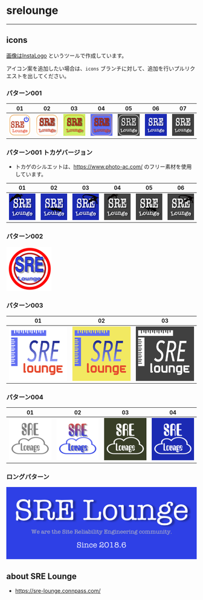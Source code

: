 # srelounge

---

## icons

[画像はInstaLogo](https://itunes.apple.com/jp/app/instalogo-%E3%83%AD%E3%82%B4%E3%82%AF%E3%83%AA%E3%82%A8%E3%83%BC%E3%82%BF%E3%83%BC-%E3%83%A1%E3%83%BC%E3%82%AB%E3%83%BC/id576443892?mt=8) というツールで作成しています。

アイコン案を追加したい場合は、`icons` ブランチに対して、追加を行いプルリクエストを出してください。

### パターン001

| 01  | 02 | 03 | 04 | 05 | 06 | 07 | 
| --- | --- | --- | --- | --- | --- | --- |
| ![](https://raw.githubusercontent.com/san-tak/srelounge/icons/SRE001-01.png)| ![](https://raw.githubusercontent.com/san-tak/srelounge/icons/SRE001-02.png)|![](https://raw.githubusercontent.com/san-tak/srelounge/icons/SRE001-03.png)|![](https://raw.githubusercontent.com/san-tak/srelounge/icons/SRE001-04.png)|![](https://raw.githubusercontent.com/san-tak/srelounge/icons/SRE001-05.png)|![](https://raw.githubusercontent.com/san-tak/srelounge/icons/SRE001-06.png)|![](https://raw.githubusercontent.com/san-tak/srelounge/icons/SRE001-07.png)| 

### パターン001 トカゲバージョン

* トカゲのシルエットは、https://www.photo-ac.com/ のフリー素材を使用しています。

| 01  | 02 | 03 | 04 | 05 | 06 |
| --- | --- | --- | --- | --- | --- |
| ![](https://raw.githubusercontent.com/san-tak/srelounge/icons/SRE001-20.png)| ![](https://raw.githubusercontent.com/san-tak/srelounge/icons/SRE001-21.png)|![](https://raw.githubusercontent.com/san-tak/srelounge/icons/SRE001-22.png)|![](https://raw.githubusercontent.com/san-tak/srelounge/icons/SRE001-30.png)|![](https://raw.githubusercontent.com/san-tak/srelounge/icons/SRE001-31.png)|![](https://raw.githubusercontent.com/san-tak/srelounge/icons/SRE001-32.png)|

### パターン002

<img src="https://raw.githubusercontent.com/san-tak/srelounge/icons/SRE002-01.png" width="120px">

### パターン003

| 01  | 02 | 03 |
| --- | --- | --- |
| ![](https://raw.githubusercontent.com/san-tak/srelounge/icons/SRE003-01.png)| ![](https://raw.githubusercontent.com/san-tak/srelounge/icons/SRE003-02.png)|![](https://raw.githubusercontent.com/san-tak/srelounge/icons/SRE003-03.png)|

### パターン004

| 01  | 02 | 03 | 04 |
| --- | --- | --- | --- |
| ![](https://raw.githubusercontent.com/san-tak/srelounge/icons/SRE004-01.png)| ![](https://raw.githubusercontent.com/san-tak/srelounge/icons/SRE004-02.png)|![](https://raw.githubusercontent.com/san-tak/srelounge/icons/SRE004-03.png)|![](https://raw.githubusercontent.com/san-tak/srelounge/icons/SRE004-04.png)|

### ロングパターン

![](https://raw.githubusercontent.com/san-tak/srelounge/icons/SRE100.png)

## about SRE Lounge
* https://sre-lounge.connpass.com/